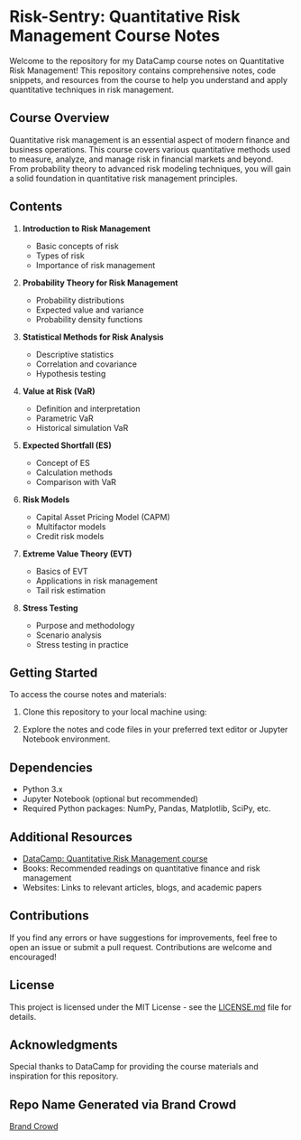 # Risk-Sentry: Quantitative Risk Management Course Notes

Welcome to the repository for my DataCamp course notes on Quantitative Risk Management! This repository contains comprehensive notes, code snippets, and resources from the course to help you understand and apply quantitative techniques in risk management.

## Course Overview
Quantitative risk management is an essential aspect of modern finance and business operations. This course covers various quantitative methods used to measure, analyze, and manage risk in financial markets and beyond. From probability theory to advanced risk modeling techniques, you will gain a solid foundation in quantitative risk management principles.

## Contents
1. **Introduction to Risk Management**
   - Basic concepts of risk
   - Types of risk
   - Importance of risk management

2. **Probability Theory for Risk Management**
   - Probability distributions
   - Expected value and variance
   - Probability density functions

3. **Statistical Methods for Risk Analysis**
   - Descriptive statistics
   - Correlation and covariance
   - Hypothesis testing

4. **Value at Risk (VaR)**
   - Definition and interpretation
   - Parametric VaR
   - Historical simulation VaR

5. **Expected Shortfall (ES)**
   - Concept of ES
   - Calculation methods
   - Comparison with VaR

6. **Risk Models**
   - Capital Asset Pricing Model (CAPM)
   - Multifactor models
   - Credit risk models

7. **Extreme Value Theory (EVT)**
   - Basics of EVT
   - Applications in risk management
   - Tail risk estimation

8. **Stress Testing**
   - Purpose and methodology
   - Scenario analysis
   - Stress testing in practice

## Getting Started
To access the course notes and materials:
1. Clone this repository to your local machine using:

2. Explore the notes and code files in your preferred text editor or Jupyter Notebook environment.

## Dependencies
- Python 3.x
- Jupyter Notebook (optional but recommended)
- Required Python packages: NumPy, Pandas, Matplotlib, SciPy, etc.

## Additional Resources
- [DataCamp: Quantitative Risk Management course](https://www.datacamp.com/courses/quantitative-risk-management)
- Books: Recommended readings on quantitative finance and risk management
- Websites: Links to relevant articles, blogs, and academic papers

## Contributions
If you find any errors or have suggestions for improvements, feel free to open an issue or submit a pull request. Contributions are welcome and encouraged!

## License
This project is licensed under the MIT License - see the [LICENSE.md](LICENSE.md) file for details.

## Acknowledgments
Special thanks to DataCamp for providing the course materials and inspiration for this repository.

## Repo Name Generated via Brand Crowd 
[Brand Crowd](https://www.brandcrowd.com/business-name-generator/tag/repository)
